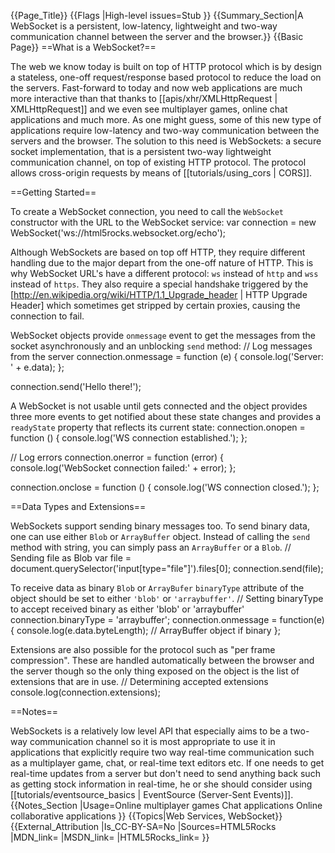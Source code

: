 {{Page_Title}}
{{Flags
|High-level issues=Stub
}}
{{Summary_Section|A WebSocket is a persistent, low-latency, lightweight and two-way communication channel between the server and the browser.}}
{{Basic Page}}
==What is a WebSocket?==

The web we know today is built on top of HTTP protocol which is by design a stateless, one-off request/response based protocol to reduce the load on the servers. Fast-forward to today and now web applications are much more interactive than that thanks to [[apis/xhr/XMLHttpRequest | XMLHttpRequest]] and we even see multiplayer games, online chat applications and much more. As one might guess, some of this new type of applications require low-latency and two-way communication between the servers and the browser. The solution to this need is WebSockets: a secure socket implementation, that is a persistent two-way lightweight communication channel, on top of existing HTTP protocol. The protocol allows cross-origin requests by means of [[tutorials/using_cors | CORS]].

==Getting Started==

To create a WebSocket connection, you need to call the <code>WebSocket</code> constructor with the URL to the WebSocket service:
<syntaxhighlight lang="javascript">
var connection = new WebSocket('ws://html5rocks.websocket.org/echo');
</syntaxhighlight>

Although WebSockets are based on top off HTTP, they require different handling due to the major depart from the one-off nature of HTTP. This is why WebSocket URL's have a different protocol: <code>ws</code> instead of <code>http</code> and <code>wss</code> instead of <code>https</code>. They also require a special handshake triggered by the [http://en.wikipedia.org/wiki/HTTP/1.1_Upgrade_header | HTTP Upgrade Header] which sometimes get stripped by certain proxies, causing the connection to fail.

WebSocket objects provide <code>onmessage</code> event to get the messages from the socket asynchronously and an unblocking <code>send</code> method:
<syntaxhighlight lang="javascript">
// Log messages from the server
connection.onmessage = function (e) {
  console.log('Server: ' + e.data);
};

connection.send('Hello there!');
</syntaxhighlight>

A WebSocket is not usable until gets connected and the object provides three more events to get notified about these state changes and provides a <code>readyState</code> property that reflects its current state:
<syntaxhighlight lang="javascript">
connection.onopen = function () {
  console.log('WS connection established.');
};

// Log errors
connection.onerror = function (error) {
  console.log('WebSocket connection failed:' + error);
};

connection.onclose = function () {
  console.log('WS connection closed.');
};
</syntaxhighlight>

==Data Types and Extensions==

WebSockets support sending binary messages too. To send binary data, one can use either <code>Blob</code> or <code>ArrayBuffer</code> object. Instead of calling the <code>send</code> method with string, you can simply pass an <code>ArrayBuffer</code> or a <code>Blob</code>.
<syntaxhighlight lang="javascript">
// Sending file as Blob
var file = document.querySelector('input[type="file"]').files[0];
connection.send(file);
</syntaxhighlight>

To receive data as binary <code>Blob</code> or <code>ArrayBufer</code> <code>binaryType</code> attribute of the object should be set to either <code>'blob'</code> or <code>'arraybuffer'</code>.
<syntaxhighlight lang="javascript">
// Setting binaryType to accept received binary as either 'blob' or 'arraybuffer'
connection.binaryType = 'arraybuffer';
connection.onmessage = function(e) {
  console.log(e.data.byteLength); // ArrayBuffer object if binary
};
</syntaxhighlight>

Extensions are also possible for the protocol such as "per frame compression". These are handled automatically between the browser and the server though so the only thing exposed on the object is the list of extensions that are in use.
<syntaxhighlight lang="javascript">
// Determining accepted extensions
console.log(connection.extensions);
</syntaxhighlight>

==Notes==

WebSockets is a relatively low level API that especially aims to be a two-way communication channel so it is most appropriate to use it in applications that explicitly require two way real-time communication such as a multiplayer game, chat, or real-time text editors etc. If one needs to get real-time updates from a server but don't need to send anything back such as getting stock information in real-time, he or she should consider using [[tutorials/eventsource_basics | EventSource (Server-Sent Events)]].
{{Notes_Section
|Usage=Online multiplayer games
Chat applications
Online collaborative applications
}}
{{Topics|Web Services, WebSocket}}
{{External_Attribution
|Is_CC-BY-SA=No
|Sources=HTML5Rocks
|MDN_link=
|MSDN_link=
|HTML5Rocks_link=
}}